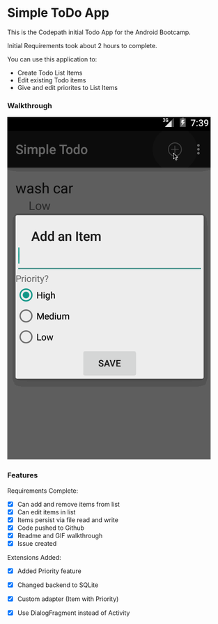 # Simple ToDo App
This is the Codepath initial Todo App for the Android Bootcamp. 

Initial Requirements took about 2 hours to complete.

You can use this application to:
- Create Todo List Items
- Edit existing Todo items
- Give and edit priorites to List Items

### Walkthrough 
![Walthrough](sandy-SimpleTodo.gif)

### Features
Requirements Complete:
* [x] Can add and remove items from list
* [x] Can edit items in list
* [x] Items persist via file read and write
* [x] Code pushed to Github
* [x] Readme and GIF walkthrough
* [x] Issue created

Extensions Added:
* [x] Added Priority feature
* [x] Changed backend to SQLite
* [x] Custom adapter (Item with Priority)
* [x] Use DialogFragment instead of Activity

